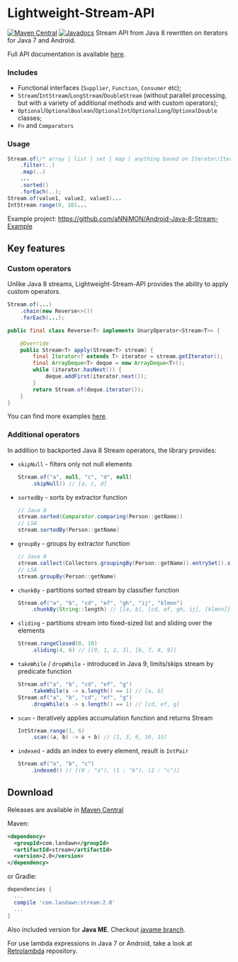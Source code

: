 Lightweight-Stream-API
======================

[![Maven Central](https://img.shields.io/maven-central/v/com.landawn/stream.svg)](https://maven-badges.herokuapp.com/maven-central/com.landawn/stream/)
[![Javadocs](https://www.javadoc.io/badge/com.landawn/stream.svg)](https://www.javadoc.io/doc/com.landawn/stream)
Stream API from Java 8 rewritten on iterators for Java 7 and Android.

Full API documentation is available [here](https://www.javadoc.io/doc/com.landawn/stream).

### Includes

 + Functional interfaces (`Supplier`, `Function`, `Consumer` etc);
 + `Stream`/`IntStream`/`LongStream`/`DoubleStream` (without parallel processing, but with a variety of additional methods and with custom operators);
 + `Optional`/`OptionalBoolean`/`OptionalInt`/`OptionalLong`/`OptionalDouble` classes;
 + `Fn` and `Comparators`

### Usage

```java
Stream.of(/* array | list | set | map | anything based on Iterator/Iterable interface */)
    .filter(..)
    .map(..)
    ...
    .sorted()
    .forEach(..);
Stream.of(value1, value2, value3)...
IntStream.range(0, 10)...
```
Example project: https://github.com/aNNiMON/Android-Java-8-Stream-Example


## Key features

### Custom operators

Unlike Java 8 streams, Lightweight-Stream-API provides the ability to apply custom operators.

```java
Stream.of(...)
    .chain(new Reverse<>())
    .forEach(...);

public final class Reverse<T> implements UnaryOperator<Stream<T>> {

    @Override
    public Stream<T> apply(Stream<T> stream) {
        final Iterator<? extends T> iterator = stream.getIterator();
        final ArrayDeque<T> deque = new ArrayDeque<T>();
        while (iterator.hasNext()) {
            deque.addFirst(iterator.next());
        }
        return Stream.of(deque.iterator());
    }
}
```

You can find more examples [here](https://github.com/aNNiMON/Lightweight-Stream-API/blob/master/stream/src/test/java/com/annimon/stream/CustomOperators.java).

### Additional operators

In addition to backported Java 8 Stream operators, the library provides:

- `skipNull` - filters only not null elements

  ```java
  Stream.of("a", null, "c", "d", null)
      .skipNull() // [a, c, d]
  ```

- `sortedBy` - sorts by extractor function

  ```java
  // Java 8
  stream.sorted(Comparator.comparing(Person::getName))
  // LSA
  stream.sortedBy(Person::getName)
  ```

- `groupBy` - groups by extractor function

  ```java
  // Java 8
  stream.collect(Collectors.groupingBy(Person::getName)).entrySet().stream()
  // LSA
  stream.groupBy(Person::getName)
  ```

- `chunkBy` - partitions sorted stream by classifier function

  ```java
  Stream.of("a", "b", "cd", "ef", "gh", "ij", "klmnn")
      .chunkBy(String::length) // [[a, b], [cd, ef, gh, ij], [klmnn]]
  ```

- `sliding` - partitions stream into fixed-sized list and sliding over the elements

  ```java
  Stream.rangeClosed(0, 10)
      .sliding(4, 6) // [[0, 1, 2, 3], [6, 7, 8, 9]]
  ```

- `takeWhile` / `dropWhile` - introduced in Java 9, limits/skips stream by predicate function

  ```java
  Stream.of("a", "b", "cd", "ef", "g")
      .takeWhile(s -> s.length() == 1) // [a, b]
  Stream.of("a", "b", "cd", "ef", "g")
      .dropWhile(s -> s.length() == 1) // [cd, ef, g]
  ```

- `scan` - iteratively applies accumulation function and returns Stream

  ```java
  IntStream.range(1, 6)
      .scan((a, b) -> a + b) // [1, 3, 6, 10, 15]
  ```

- `indexed` - adds an index to every element, result is `IntPair`

  ```java
  Stream.of("a", "b", "c")
      .indexed() // [(0 : "a"), (1 : "b"), (2 : "c")]
  ```

## Download

Releases are available in [Maven Central](https://repo1.maven.org/maven2/com/landawn/stream/)

Maven:

```xml
<dependency>
  <groupId>com.landawn</groupId>
  <artifactId>stream</artifactId>
  <version>2.0</version>
</dependency>
```
or Gradle:

```groovy
dependencies {
  ...
  compile 'com.landawn:stream:2.0'
  ...
}
```

Also included version for **Java ME**. Checkout [javame branch](https://github.com/aNNiMON/Lightweight-Stream-API/tree/javame).

For use lambda expressions in Java 7 or Android, take a look at [Retrolambda](https://github.com/orfjackal/retrolambda) repository.
